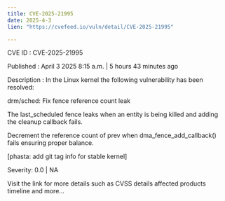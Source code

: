 ```yaml
---
title: CVE-2025-21995
date: 2025-4-3
lien: "https://cvefeed.io/vuln/detail/CVE-2025-21995"

---
```


CVE ID : CVE-2025-21995

Published :  April 3
2025
8:15 a.m. | 5 hours
43 minutes ago

Description : In the Linux kernel
the following vulnerability has been resolved:

drm/sched: Fix fence reference count leak

The last_scheduled fence leaks when an entity is being killed and adding
the cleanup callback fails.

Decrement the reference count of prev when dma_fence_add_callback()
fails
ensuring proper balance.

[phasta: add git tag info for stable kernel]

Severity: 0.0 | NA

Visit the link for more details
such as CVSS details
affected products
timeline
and more...
